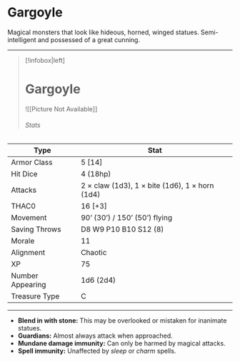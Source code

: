 # Gargoyle

Magical monsters that look like hideous, horned, winged statues. Semi-intelligent and possessed of a great cunning.

------
> [!infobox|left] 
>  # Gargoyle
>  ![[Picture Not Available]] 
>  ###### Stats 
| Type                    | Stat        |
| ---------------- | ------------------------------ |
| Armor Class     | 5 [14]                                         |
| Hit Dice         | 4 (18hp)                                       |
| Attacks          | 2 × claw (1d3), 1 × bite (1d6), 1 × horn (1d4) |
| THAC0            | 16 [+3]                                        |
| Movement         | 90’ (30’) / 150’ (50’) flying                  |
| Saving Throws    | D8 W9 P10 B10 S12 (8)                          |
| Morale           | 11                                             |
| Alignment        | Chaotic                                        |
| XP               | 75                                             |
| Number Appearing | 1d6 (2d4)                                      |
| Treasure Type    | C                                              |

------

- **Blend in with stone:** This may be overlooked or mistaken for inanimate statues.
- **Guardians:** Almost always attack when approached.
- **Mundane damage immunity:** Can only be harmed by magical attacks.
- **Spell immunity:** Unaffected by *sleep* or *charm* spells.